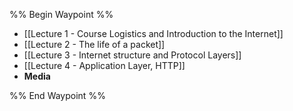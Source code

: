 %% Begin Waypoint %%
- [[Lecture 1 - Course Logistics and Introduction to the Internet]]
- [[Lecture 2 - The life of a packet]]
- [[Lecture 3 - Internet structure and Protocol Layers]]
- [[Lecture 4 - Application Layer, HTTP]]
- **Media**


%% End Waypoint %%